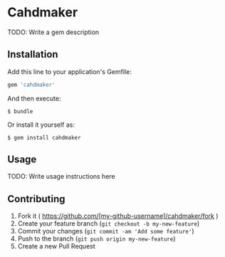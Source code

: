# Cahdmaker

TODO: Write a gem description

## Installation

Add this line to your application's Gemfile:

```ruby
gem 'cahdmaker'
```

And then execute:

    $ bundle

Or install it yourself as:

    $ gem install cahdmaker

## Usage

TODO: Write usage instructions here

## Contributing

1. Fork it ( https://github.com/[my-github-username]/cahdmaker/fork )
2. Create your feature branch (`git checkout -b my-new-feature`)
3. Commit your changes (`git commit -am 'Add some feature'`)
4. Push to the branch (`git push origin my-new-feature`)
5. Create a new Pull Request
